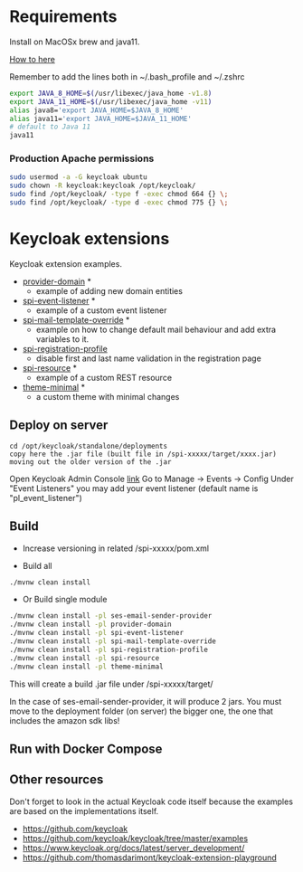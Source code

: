 # Requirements

Install on MacOSx brew and java11.

[How to here](https://devqa.io/brew-install-java/)

Remember to add the lines both in ~/.bash_profile and ~/.zshrc

``` sh
export JAVA_8_HOME=$(/usr/libexec/java_home -v1.8)
export JAVA_11_HOME=$(/usr/libexec/java_home -v11)
alias java8='export JAVA_HOME=$JAVA_8_HOME'
alias java11='export JAVA_HOME=$JAVA_11_HOME'
# default to Java 11
java11
```

### Production Apache permissions

``` sh
sudo usermod -a -G keycloak ubuntu
sudo chown -R keycloak:keycloak /opt/keycloak/
sudo find /opt/keycloak/ -type f -exec chmod 664 {} \;
sudo find /opt/keycloak/ -type d -exec chmod 775 {} \;
```

# Keycloak extensions

Keycloak extension examples.

* [provider-domain](provider-domain/README.md) *
  * example of adding new domain entities  
* [spi-event-listener](spi-event-listener/README.md) *
  * example of a custom event listener
* [spi-mail-template-override](spi-mail-template-override/README.md) *
  * example on how to change default mail behaviour and add extra variables to it.
* [spi-registration-profile](spi-registration-profile/README.md)
  * disable first and last name validation in the registration page
* [spi-resource](spi-resource/README.md) *
  * example of a custom REST resource
* [theme-minimal](theme-minimal/README.md) *
  * a custom theme with minimal changes

## Deploy on server

```
cd /opt/keycloak/standalone/deployments
copy here the .jar file (built file in /spi-xxxxx/target/xxxx.jar) moving out the older version of the .jar
```

Open Keycloak Admin Console [link](https://auth.plexus-automation.com/auth)
Go to Manage -> Events -> Config
Under "Event Listeners" you may add your event listener (default name is "pl_event_listener")


## Build

- Increase versioning in related /spi-xxxxx/pom.xml

- Build all

``` sh
./mvnw clean install
```

- Or Build single module

``` sh
./mvnw clean install -pl ses-email-sender-provider
./mvnw clean install -pl provider-domain
./mvnw clean install -pl spi-event-listener
./mvnw clean install -pl spi-mail-template-override
./mvnw clean install -pl spi-registration-profile
./mvnw clean install -pl spi-resource
./mvnw clean install -pl theme-minimal
```

This will create a build .jar file under /spi-xxxxx/target/

In the case of ses-email-sender-provider, it will produce 2 jars. You must move to the deployment folder (on server) the bigger one, the one that includes the amazon sdk libs!

## Run with Docker Compose

## Other resources

Don't forget to look in the actual Keycloak code itself because the examples are based on the implementations itself.

* https://github.com/keycloak
* https://github.com/keycloak/keycloak/tree/master/examples
* https://www.keycloak.org/docs/latest/server_development/
* https://github.com/thomasdarimont/keycloak-extension-playground
